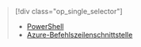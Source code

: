 > [!div class="op_single_selector"]
> * [PowerShell](../articles/virtual-network/virtual-networks-create-nsg-classic-ps.md)
> * [Azure-Befehlszeilenschnittstelle](../articles/virtual-network/virtual-networks-create-nsg-classic-cli.md)
> 
> 

<!---HONumber=AcomDC_0323_2016-->